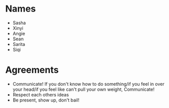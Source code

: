 # Names
* Sasha
* Xinyi
* Angie
* Sean
* Sarita
* Siqi

# Agreements
* Communicate! If you don't know how to do something/if you feel in over your head/if you feel like can't pull your own weight, Communicate! 
* Respect each others ideas
* Be present, show up, don't bail! 
